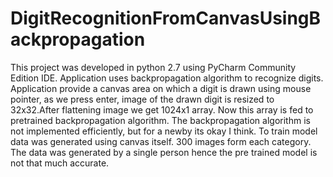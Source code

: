 # DigitRecognitionFromCanvasUsingBackpropagation
This project was developed in python 2.7 using PyCharm Community Edition IDE. Application uses backpropagation algorithm to recognize digits. Application provide a canvas area on which a digit is drawn using mouse pointer, as we press enter, image of the drawn digit is resized to 32x32.After flattening image we get 1024x1 array. Now this array is fed to pretrained backpropagation algorithm.
The backpropagation algorithm is not implemented efficiently, but for a newby its okay I think. To train model data was generated using canvas itself. 300 images form each category. The data was generated by a single person hence the pre trained model is not that much accurate.
